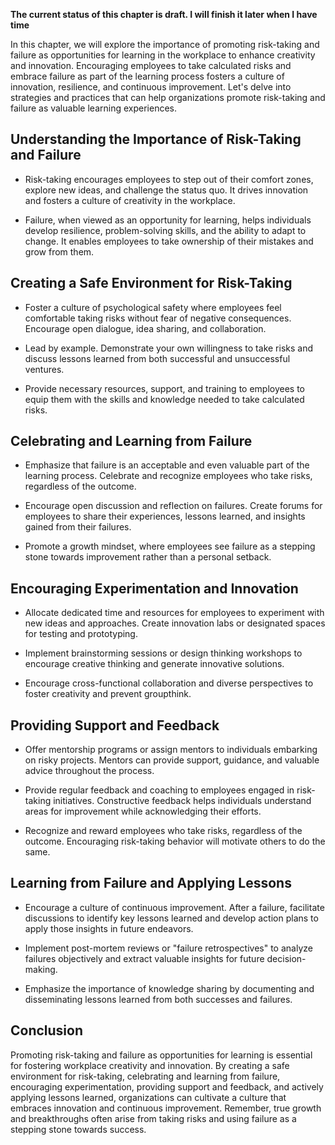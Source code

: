**The current status of this chapter is draft. I will finish it later when I have time**

In this chapter, we will explore the importance of promoting risk-taking and failure as opportunities for learning in the workplace to enhance creativity and innovation. Encouraging employees to take calculated risks and embrace failure as part of the learning process fosters a culture of innovation, resilience, and continuous improvement. Let's delve into strategies and practices that can help organizations promote risk-taking and failure as valuable learning experiences.

**Understanding the Importance of Risk-Taking and Failure**
-----------------------------------------------------------

* Risk-taking encourages employees to step out of their comfort zones, explore new ideas, and challenge the status quo. It drives innovation and fosters a culture of creativity in the workplace.

* Failure, when viewed as an opportunity for learning, helps individuals develop resilience, problem-solving skills, and the ability to adapt to change. It enables employees to take ownership of their mistakes and grow from them.

**Creating a Safe Environment for Risk-Taking**
-----------------------------------------------

* Foster a culture of psychological safety where employees feel comfortable taking risks without fear of negative consequences. Encourage open dialogue, idea sharing, and collaboration.

* Lead by example. Demonstrate your own willingness to take risks and discuss lessons learned from both successful and unsuccessful ventures.

* Provide necessary resources, support, and training to employees to equip them with the skills and knowledge needed to take calculated risks.

**Celebrating and Learning from Failure**
-----------------------------------------

* Emphasize that failure is an acceptable and even valuable part of the learning process. Celebrate and recognize employees who take risks, regardless of the outcome.

* Encourage open discussion and reflection on failures. Create forums for employees to share their experiences, lessons learned, and insights gained from their failures.

* Promote a growth mindset, where employees see failure as a stepping stone towards improvement rather than a personal setback.

**Encouraging Experimentation and Innovation**
----------------------------------------------

* Allocate dedicated time and resources for employees to experiment with new ideas and approaches. Create innovation labs or designated spaces for testing and prototyping.

* Implement brainstorming sessions or design thinking workshops to encourage creative thinking and generate innovative solutions.

* Encourage cross-functional collaboration and diverse perspectives to foster creativity and prevent groupthink.

**Providing Support and Feedback**
----------------------------------

* Offer mentorship programs or assign mentors to individuals embarking on risky projects. Mentors can provide support, guidance, and valuable advice throughout the process.

* Provide regular feedback and coaching to employees engaged in risk-taking initiatives. Constructive feedback helps individuals understand areas for improvement while acknowledging their efforts.

* Recognize and reward employees who take risks, regardless of the outcome. Encouraging risk-taking behavior will motivate others to do the same.

**Learning from Failure and Applying Lessons**
----------------------------------------------

* Encourage a culture of continuous improvement. After a failure, facilitate discussions to identify key lessons learned and develop action plans to apply those insights in future endeavors.

* Implement post-mortem reviews or "failure retrospectives" to analyze failures objectively and extract valuable insights for future decision-making.

* Emphasize the importance of knowledge sharing by documenting and disseminating lessons learned from both successes and failures.

**Conclusion**
--------------

Promoting risk-taking and failure as opportunities for learning is essential for fostering workplace creativity and innovation. By creating a safe environment for risk-taking, celebrating and learning from failure, encouraging experimentation, providing support and feedback, and actively applying lessons learned, organizations can cultivate a culture that embraces innovation and continuous improvement. Remember, true growth and breakthroughs often arise from taking risks and using failure as a stepping stone towards success.

